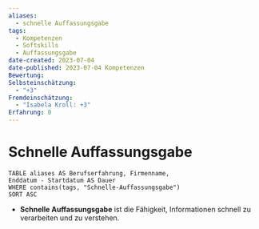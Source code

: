 ```yaml
---
aliases:
  - schnelle Auffassungsgabe
tags:
  - Kompetenzen
  - Softskills
  - Auffassungsgabe
date-created: 2023-07-04
date-published: 2023-07-04 Kompetenzen
Bewertung: 
Selbsteinschätzung:
  - "+3"
Fremdeinschätzung:
  - "Isabela Kroll: +3"
Erfahrung: 0
---
```

# Schnelle Auffassungsgabe

```dataview
TABLE aliases AS Berufserfahrung, Firmenname,
Enddatum - Startdatum AS Dauer
WHERE contains(tags, "Schnelle-Auffassungsgabe")
SORT ASC
```

- **Schnelle Auffassungsgabe** ist die Fähigkeit, Informationen schnell zu verarbeiten und zu verstehen.
